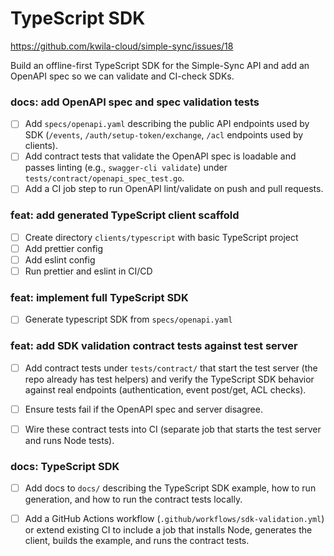 # TypeScript SDK

https://github.com/kwila-cloud/simple-sync/issues/18

Build an offline-first TypeScript SDK for the Simple-Sync API and add an OpenAPI spec so we can validate and CI-check SDKs.

### docs: add OpenAPI spec and spec validation tests
- [ ] Add `specs/openapi.yaml` describing the public API endpoints used by SDK (`/events`, `/auth/setup-token/exchange`, `/acl` endpoints used by clients).
- [ ] Add contract tests that validate the OpenAPI spec is loadable and passes linting (e.g., `swagger-cli validate`) under `tests/contract/openapi_spec_test.go`.
- [ ] Add a CI job step to run OpenAPI lint/validate on push and pull requests.

### feat: add generated TypeScript client scaffold
- [ ] Create directory `clients/typescript` with basic TypeScript project
- [ ] Add prettier config
- [ ] Add eslint config
- [ ] Run prettier and eslint in CI/CD

### feat: implement full TypeScript SDK
- [ ] Generate typescript SDK from `specs/openapi.yaml`

### feat: add SDK validation contract tests against test server
- [ ] Add contract tests under `tests/contract/` that start the test server (the repo already has test helpers) and verify the TypeScript SDK behavior against real endpoints (authentication, event post/get, ACL checks).

- [ ] Ensure tests fail if the OpenAPI spec and server disagree.
- [ ] Wire these contract tests into CI (separate job that starts the test server and runs Node tests).

### docs: TypeScript SDK
- [ ] Add docs to `docs/` describing the TypeScript SDK example, how to run generation, and how to run the contract tests locally.
- [ ] Add a GitHub Actions workflow (`.github/workflows/sdk-validation.yml`) or extend existing CI to include a job that installs Node, generates the client, builds the example, and runs the contract tests.

